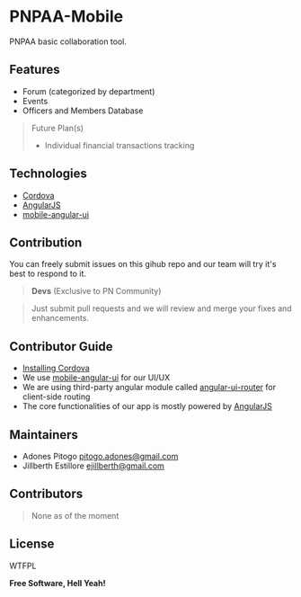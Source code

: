 PNPAA-Mobile
============

PNPAA basic collaboration tool.

Features
---------
- Forum (categorized by department)
- Events
- Officers and Members Database

> Future Plan(s)
> - Individual financial transactions tracking

Technologies
------------
- [Cordova](http://cordova.apache.org/)
- [AngularJS](https://angularjs.org/)
- [mobile-angular-ui](http://mobileangularui.com/docs/)

Contribution
-----------

You can freely submit issues on this gihub repo and our team will try it's best to respond to it.

> <b>Devs</b> (Exclusive to PN Community)

> Just submit pull requests and we will review and merge your fixes and enhancements.


Contributor Guide
----------------------
 - [Installing Cordova](http://cordova.apache.org/docs/en/3.5.0/guide_cli_index.md.html#The%20Command-Line%20Interface)
 - We use [mobile-angular-ui](http://mobileangularui.com/docs/) for our UI/UX
 - We are using third-party angular module called [angular-ui-router](http://angular-ui.github.io/ui-router/) for client-side routing
 - The core functionalities of our app is mostly powered by [AngularJS](https://docs.angularjs.org/tutorial)



Maintainers
------------

- Adones Pitogo <pitogo.adones@gmail.com>
- Jillberth Estillore <ejillberth@gmail.com>

Contributors
-----------
> None as of the moment

License
----------

WTFPL

**Free Software, Hell Yeah!**
